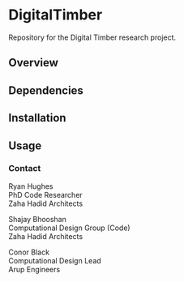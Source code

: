 # DigitalTimber

Repository for the Digital Timber research project.

## Overview

## Dependencies

## Installation

## Usage

### Contact
Ryan Hughes  
PhD Code Researcher  
Zaha Hadid Architects  

Shajay Bhooshan  
Computational Design Group (Code)  
Zaha Hadid Architects  

Conor Black  
Computational Design Lead  
Arup Engineers
